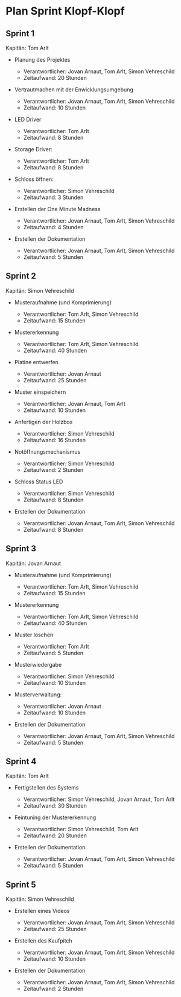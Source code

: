 # Plan Sprint Klopf-Klopf


## Sprint 1 
Kapitän: Tom Arlt

- Planung des Projektes
  - Verantwortlicher: Jovan Arnaut, Tom Arlt, Simon Vehreschild
  - Zeitaufwand: 20 Stunden

- Vertrautmachen mit der Enwicklungsumgebung
  - Verantwortlicher: Jovan Arnaut, Tom Arlt, Simon Vehreschild
  - Zeitaufwand: 10 Stunden

- LED Driver
  - Verantwortlicher: Tom Arlt
  - Zeitaufwand: 8 Stunden

- Storage Driver:
  - Verantwortlicher: Tom Arlt
  - Zeitaufwand: 8 Stunden

- Schloss öffnen:
  - Verantwortlicher: Simon Vehreschild
  - Zeitaufwand: 3 Stunden
  
- Erstellen der One Minute Madness
  - Verantwortlicher: Jovan Arnaut, Tom Arlt, Simon Vehreschild
  - Zeitaufwand: 4 Stunden

- Erstellen der Dokumentation
  - Verantwortlicher: Jovan Arnaut, Tom Arlt, Simon Vehreschild
  - Zeitaufwand: 5 Stunden


## Sprint 2
Kapitän: Simon Vehreschild

- Musteraufnahme (und Komprimierung)
  - Verantwortlicher: Tom Arlt, Simon Vehreschild
  - Zeitaufwand: 15 Stunden

- Mustererkennung
  - Verantwortlicher: Tom Arlt, Simon Vehreschild
  - Zeitaufwand: 40 Stunden

- Platine entwerfen
  - Verantwortlicher: Jovan Arnaut
  - Zeitaufwand: 25 Stunden

- Muster einspeichern
  - Verantwortlicher: Jovan Arnaut, Tom Arlt
  - Zeitaufwand: 10 Stunden

- Anfertigen der Holzbox
  - Verantwortlicher: Simon Vehreschild
  - Zeitaufwand: 16 Stunden

- Notöffnungsmechanismus
  - Verantwortlicher: Simon Vehreschild
  - Zeitaufwand: 2 Stunden

- Schloss Status LED
  - Verantwortlicher: Simon Vehreschild
  - Zeitaufwand: 8 Stunden

- Erstellen der Dokumentation
  - Verantwortlicher: Jovan Arnaut, Tom Arlt, Simon Vehreschild
  - Zeitaufwand: 8 Stunden


## Sprint 3
Kapitän: Jovan Arnaut

- Musteraufnahme (und Komprimierung)
  - Verantwortlicher: Tom Arlt, Simon Vehreschild
  - Zeitaufwand: 15 Stunden

- Mustererkennung
  - Verantwortlicher: Tom Arlt, Simon Vehreschild
  - Zeitaufwand: 40 Stunden

- Muster löschen
  - Verantwortlicher: Tom Arlt
  - Zeitaufwand: 5 Stunden

- Musterwiedergabe
  - Verantwortlicher: Simon Vehreschild
  - Zeitaufwand: 10 Stunden

- Musterverwaltung: 
  - Verantwortlicher: Jovan Arnaut
  - Zeitaufwand: 10 Stunden

- Erstellen der Dokumentation
  - Verantwortlicher: Jovan Arnaut, Tom Arlt, Simon Vehreschild
  - Zeitaufwand: 5 Stunden


## Sprint 4
Kapitän: Tom Arlt

- Fertigstellen des Systems
  - Verantwortlicher: Simon Vehreschild, Jovan Arnaut, Tom Arlt
  - Zeitaufwand: 30 Stunden

- Feintuning der Mustererkennung
  - Verantwortlicher: Simon Vehreschild, Tom Arlt
  - Zeitaufwand: 20 Stunden

- Erstellen der Dokumentation
  - Verantwortlicher: Jovan Arnaut, Tom Arlt, Simon Vehreschild
  - Zeitaufwand: 5 Stunden


## Sprint 5
Kapitän: Simon Vehreschild

- Erstellen eines Videos
  - Verantwortlicher: Jovan Arnaut, Tom Arlt, Simon Vehreschild
  - Zeitaufwand: 25 Stunden
  
- Erstellen des Kaufpitch
  - Verantwortlicher: Jovan Arnaut, Tom Arlt, Simon Vehreschild
  - Zeitaufwand: 10 Stunden

- Erstellen der Dokumentation
  - Verantwortlicher: Jovan Arnaut, Tom Arlt, Simon Vehreschild
  - Zeitaufwand: 2 Stunden



